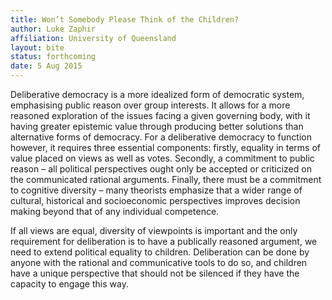 ```yaml
---
title: Won’t Somebody Please Think of the Children?
author: Luke Zaphir
affiliation: University of Queensland
layout: bite
status: forthcoming
date: 5 Aug 2015
---
```


Deliberative democracy is a more idealized form of democratic system, emphasising public reason over group interests. It allows for a more reasoned exploration of the issues facing a given governing body, with it having greater epistemic value through producing better solutions than alternative forms of democracy. For a deliberative democracy to function however, it requires three essential components: firstly, equality in terms of value placed on views as well as votes. Secondly, a commitment to public reason – all political perspectives ought only be accepted or criticized on the communicated rational arguments. Finally, there must be a commitment to cognitive diversity – many theorists emphasize that a wider range of cultural, historical and socioeconomic perspectives improves decision making beyond that of any individual competence.
 
If all views are equal, diversity of viewpoints is important and the only requirement for deliberation is to have a publically reasoned argument, we need to extend political equality to children. Deliberation can be done by anyone with the rational and communicative tools to do so, and children have a unique perspective that should not be silenced if they have the capacity to engage this way.